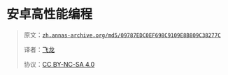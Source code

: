 # 安卓高性能编程

> 原文：[`zh.annas-archive.org/md5/09787EDC0EF698C9109E8B809C38277C`](https://zh.annas-archive.org/md5/09787EDC0EF698C9109E8B809C38277C)
> 
> 译者：[飞龙](https://github.com/wizardforcel)
> 
> 协议：[CC BY-NC-SA 4.0](http://creativecommons.org/licenses/by-nc-sa/4.0/)